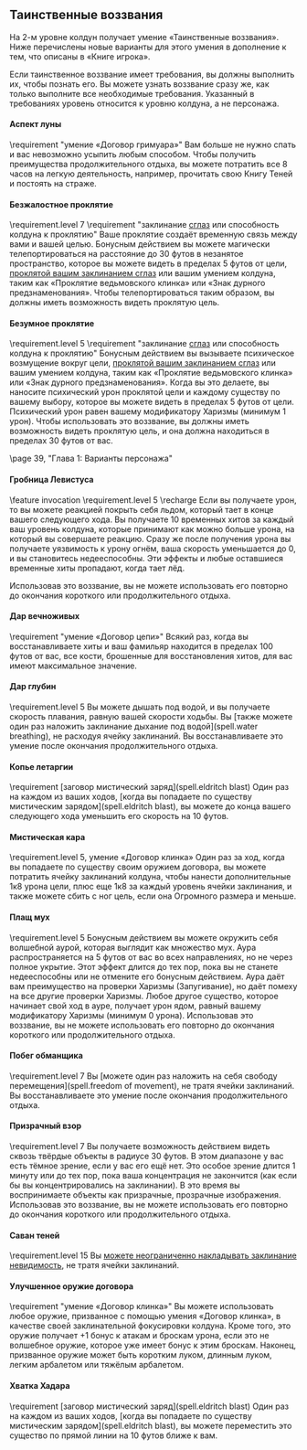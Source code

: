 
## Таинственные воззвания
На 2-м уровне колдун получает умение «Таинственные воззвания». Ниже перечислены новые варианты для этого умения в дополнение к тем, что описаны в «Книге игрока».

Если таинственное воззвание имеет требования, вы должны выполнить их, чтобы познать его. Вы можете узнать воззвание сразу же, как только выполните все необходимые требования. Указанный в требованиях уровень относится к уровню колдуна, а не персонажа.

#### Аспект луны
\requirement "умение «Договор гримуара»"
Вам больше не нужно спать и вас невозможно усыпить любым способом. Чтобы получить преимущества продолжительного отдыха, вы можете потратить все 8 часов на легкую деятельность, например, прочитать свою Книгу Теней и постоять на страже.

#### Безжалостное проклятие
\requirement.level 7
\requirement "заклинание [сглаз](spell.hex) или способность колдуна к проклятию"
Ваше проклятие создаёт временную связь между вами и вашей целью. Бонусным действием вы можете магически телепортироваться на расстояние до 30 футов в незанятое пространство, которое вы можете видеть в пределах 5 футов от цели, [проклятой вашим заклинанием сглаз](spell.hex) или вашим умением колдуна, таким как «Проклятие ведьмовского клинка» или «Знак дурного предзнаменования». Чтобы телепортироваться таким образом, вы должны иметь возможность видеть проклятую цель.

#### Безумное проклятие
\requirement.level 5
\requirement "заклинание [сглаз](spell.hex) или способность колдуна к проклятию"
Бонусным действием вы вызываете психическое возмущение вокруг цели, [проклятой вашим заклинанием сглаз](spell.hex) или вашим умением колдуна, таким как «Проклятие ведьмовского клинка» или «Знак дурного предзнаменования». Когда вы это делаете, вы наносите психический урон проклятой цели и каждому существу по вашему выбору, которое вы можете видеть в пределах 5 футов от цели. Психический урон равен вашему модификатору Харизмы (минимум 1 урон). Чтобы использовать это воззвание, вы должны иметь возможность видеть проклятую цель, и она должна находиться в пределах 30 футов от вас.

\page 39, "Глава 1: Варианты персонажа"
#### Гробница Левистуса
\feature invocation
\requirement.level 5
\recharge
Если вы получаете урон, то вы можете реакцией покрыть себя льдом, который тает в конце вашего следующего хода. Вы получаете 10 временных хитов за каждый ваш уровень колдуна, которые принимают как можно больше урона, на который вы совершаете реакцию. Сразу же после получения урона вы получаете уязвимость к урону огнём, ваша скорость уменьшается до 0, и вы становитесь недееспособны.
Эти эффекты и любые оставшиеся временные хиты пропадают, когда тает лёд.

Использовав это воззвание, вы не можете использовать его повторно до окончания короткого или продолжительного отдыха.

#### Дар вечноживых
\requirement "умение «Договор цепи»"
Всякий раз, когда вы восстанавливаете хиты и ваш фамильяр находится в пределах 100 футов от вас, все кости, брошенные для восстановления хитов, для вас имеют максимальное значение.
#### Дар глубин
\requirement.level 5
Вы можете дышать под водой, и вы получаете скорость плавания, равную вашей скорости ходьбы.
Вы [также можете один раз наложить заклинание дыхание под водой](spell.water breathing), не расходуя ячейку заклинаний. Вы восстанавливаете это умение после окончания продолжительного отдыха.
#### Копье летаргии
\requirement [заговор мистический заряд](spell.eldritch blast)
Один раз на каждом из ваших ходов, [когда вы попадаете по существу мистическим зарядом](spell.eldritch blast), вы можете до конца вашего следующего хода уменьшить его скорость на 10 футов.
#### Мистическая кара
\requirement.level 5, умение «Договор клинка»
Один раз за ход, когда вы попадаете по существу своим оружием договора, вы можете потратить ячейку заклинаний колдуна, чтобы нанести дополнительные
1к8 урона цели, плюс еще 1к8 за каждый уровень ячейки заклинания, и также можете сбить с ног цель, если она Огромного размера и меньше.
#### Плащ мух
\requirement.level 5
Бонусным действием вы можете окружить себя волшебной аурой, которая выглядит как множество мух. Аура распространяется на 5 футов от вас во всех направлениях, но не через полное укрытие. Этот эффект длится до тех пор, пока вы не станете недееспособны или не отмените его бонусным действием.
Аура даёт вам преимущество на проверки Харизмы (Запугивание), но даёт помеху на все другие проверки Харизмы. Любое другое существо, которое начинает свой ход в ауре, получает урон ядом, равный вашему модификатору Харизмы (минимум 0 урона).
Использовав это воззвание, вы не можете использовать его повторно до окончания короткого или продолжительного отдыха.
#### Побег обманщика
\requirement.level 7
Вы [можете один раз наложить на себя свободу перемещения](spell.freedom of movement), не тратя ячейки заклинаний. Вы восстанавливаете это умение после окончания продолжительного отдыха.
#### Призрачный взор
\requirement.level 7
Вы получаете возможность действием видеть сквозь твёрдые объекты в радиусе 30 футов. В этом диапазоне у вас есть тёмное зрение, если у вас его ещё нет.
Это особое зрение длится 1 минуту или до тех пор, пока ваша концентрация не закончится (как если бы вы концентрировались на заклинании). В это время вы воспринимаете объекты как призрачные, прозрачные изображения.
Использовав это воззвание, вы не можете использовать его повторно до окончания короткого или продолжительного отдыха.
#### Саван теней
\requirement.level 15
Вы [можете неограниченно накладывать заклинание невидимость](spell.invisibility), не тратя ячейки заклинаний.
#### Улучшенное оружие договора
\requirement "умение «Договор клинка»"
Вы можете использовать любое оружие, призванное с помощью умения «Договор клинка», в качестве своей заклинательной фокусировки колдуна.
Кроме того, это оружие получает +1 бонус к атакам и броскам урона, если это не волшебное оружие, которое уже имеет бонус к этим броскам.
Наконец, призванное оружие может быть коротким луком, длинным луком, легким арбалетом или тяжёлым арбалетом.
#### Хватка Хадара
\requirement [заговор мистический заряд](spell.eldritch blast)
Один раз на каждом из ваших ходов, [когда вы попадаете по существу мистическим зарядом](spell.eldritch blast), вы можете переместить это существо по прямой линии на 10 футов ближе к вам.
